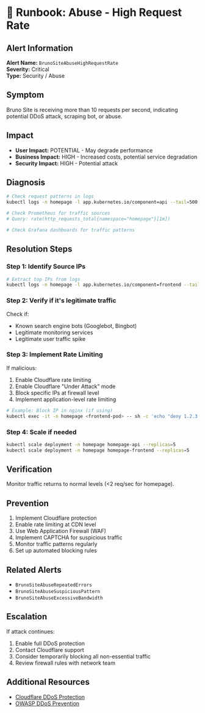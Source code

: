 # 🚨 Runbook: Abuse - High Request Rate

## Alert Information
**Alert Name:** `BrunoSiteAbuseHighRequestRate`  
**Severity:** Critical  
**Type:** Security / Abuse

## Symptom
Bruno Site is receiving more than 10 requests per second, indicating potential DDoS attack, scraping bot, or abuse.

## Impact
- **User Impact:** POTENTIAL - May degrade performance
- **Business Impact:** HIGH - Increased costs, potential service degradation
- **Security Impact:** HIGH - Potential attack

## Diagnosis

```bash
# Check request patterns in logs
kubectl logs -n homepage -l app.kubernetes.io/component=api --tail=500 | awk '{print $1}' | sort | uniq -c | sort -rn | head -20

# Check Prometheus for traffic sources
# Query: rate(http_requests_total{namespace="homepage"}[1m])

# Check Grafana dashboards for traffic patterns
```

## Resolution Steps

### Step 1: Identify Source IPs

```bash
# Extract top IPs from logs
kubectl logs -n homepage -l app.kubernetes.io/component=frontend --tail=5000 | grep -oE '[0-9]{1,3}\.[0-9]{1,3}\.[0-9]{1,3}\.[0-9]{1,3}' | sort | uniq -c | sort -rn | head -20
```

### Step 2: Verify if it's legitimate traffic

Check if:
- Known search engine bots (Googlebot, Bingbot)
- Legitimate monitoring services
- Legitimate user traffic spike

### Step 3: Implement Rate Limiting

If malicious:
1. Enable Cloudflare rate limiting
2. Enable Cloudflare "Under Attack" mode
3. Block specific IPs at firewall level
4. Implement application-level rate limiting

```bash
# Example: Block IP in nginx (if using)
kubectl exec -it -n homepage <frontend-pod> -- sh -c 'echo "deny 1.2.3.4;" >> /etc/nginx/conf.d/blocked-ips.conf && nginx -s reload'
```

### Step 4: Scale if needed

```bash
kubectl scale deployment -n homepage homepage-api --replicas=5
kubectl scale deployment -n homepage homepage-frontend --replicas=5
```

## Verification

Monitor traffic returns to normal levels (<2 req/sec for homepage).

## Prevention

1. Implement Cloudflare protection
2. Enable rate limiting at CDN level
3. Use Web Application Firewall (WAF)
4. Implement CAPTCHA for suspicious traffic
5. Monitor traffic patterns regularly
6. Set up automated blocking rules

## Related Alerts
- `BrunoSiteAbuseRepeatedErrors`
- `BrunoSiteAbuseSuspiciousPattern`
- `BrunoSiteAbuseExcessiveBandwidth`

## Escalation

If attack continues:
1. Enable full DDoS protection
2. Contact Cloudflare support
3. Consider temporarily blocking all non-essential traffic
4. Review firewall rules with network team

## Additional Resources
- [Cloudflare DDoS Protection](https://www.cloudflare.com/ddos/)
- [OWASP DDoS Prevention](https://owasp.org/www-community/attacks/Denial_of_Service)
